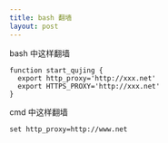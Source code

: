 ```yaml
---
title: bash 翻墙
layout: post
---
```


bash 中这样翻墙

    function start_qujing {
      export http_proxy='http://xxx.net'
      export HTTPS_PROXY='http://xxx.net'
    }

cmd 中这样翻墙

    set http_proxy=http://www.net
